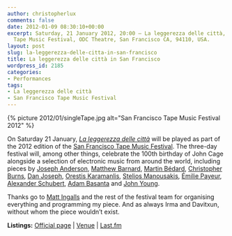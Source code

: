 ```yaml
---
author: christopherlux
comments: false
date: 2012-01-09 08:30:10+00:00
excerpt: Saturday, 21 January 2012, 20:00 — La leggerezza delle città, San Francisco
  Tape Music Festival, ODC Theatre, San Francisco CA, 94110, USA.
layout: post
slug: la-leggerezza-delle-citta-in-san-francisco
title: La leggerezza delle città in San Francisco
wordpress_id: 2185
categories:
- Performances
tags:
- La leggerezza delle città
- San Francisco Tape Music Festival
---
```


{% picture 2012/01/singleTape.jpg alt="San Francisco Tape Music Festival 2012" %}

On Saturday 21 January, _[La leggerezza delle città](http://www.chrisswithinbank.net/2010/08/la-leggerezza-delle-citta/)_ will be played as part of the 2012 edition of the [San Francisco Tape Music Festival](http://sfsound.org/tape/). The three-day festival will, among other things, celebrate the 100th birthday of John Cage alongside a selection of electronic music from around the world, including pieces by [Joseph Anderson](http://joseph-anderson.org/), [Matthew Barnard](http://soundcloud.com/mattt), [Martin Bédard](http://www.myspace.com/martinbedard/music/songs/champs-de-fouilles-excavations-mp3-79888670), [Christopher Burns](http://sfsound.org/~cburns/), [Dan Joseph](http://www.danjoseph.org/), [Orestis Karamanlis](http://www.orestiskaramanlis.net/), [Stelios Manousakis](http://modularbrains.net/), [Émilie Payeur](http://www.myspace.com/emiliepayeur), [Alexander Schubert](http://www.alexanderschubert.net/), [Adam Basanta](http://www.sfu.ca/~aba36) and [John Young](http://www.electrocd.com/en/bio/young_jo/).

Thanks go to [Matt Ingalls](http://mattingalls.com/) and the rest of the festival team for organising everything and programming my piece. And as always Irma and Davitxun, without whom the piece wouldn’t exist.

**Listings:** [Official page](http://sfsound.org/tape/) \| [Venue](http://www.odctheater.org/performance.php?param=86) \| [Last.fm](http://www.last.fm/festival/3155390+The+San+Francisco+Tape+Music+Festival)
